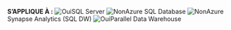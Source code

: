 <Token>**S’APPLIQUE À :** ![Oui](media/yes-icon.png)SQL Server ![Non](media/no-icon.png)Azure SQL Database ![Non](media/no-icon.png)Azure Synapse Analytics (SQL DW) ![Oui](media/yes-icon.png)Parallel Data Warehouse </Token>
